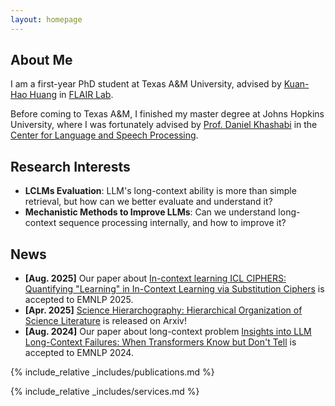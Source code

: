 ```yaml
---
layout: homepage
---
```


## About Me

I am a first-year PhD student at Texas A&M University, advised by [Kuan-Hao Huang](https://khhuang.me/index.html) in [FLAIR Lab](https://khhuang.me/group.html). 

Before coming to Texas A&M, I finished my master degree at Johns Hopkins University, where I was fortunately advised by [Prof. Daniel Khashabi](https://danielkhashabi.com/) in the [Center for Language and Speech Processing](https://www.clsp.jhu.edu/).

## Research Interests

- **LCLMs Evaluation**: LLM's long-context ability is more than simple retrieval, but how can we better evaluate and understand it? 
- **Mechanistic Methods to Improve LLMs**: Can we understand long-context sequence processing internally, and how to improve it?

## News

- **[Aug. 2025]** Our paper about [In-context learning ICL CIPHERS: Quantifying "Learning" in In-Context Learning via Substitution Ciphers](https://arxiv.org/abs/2504.19395) is accepted to EMNLP 2025.
- **[Apr. 2025]** [Science Hierarchography: Hierarchical Organization of Science Literature](https://arxiv.org/abs/2504.13834) is released on Arxiv!
- **[Aug. 2024]** Our paper about long-context problem [Insights into LLM Long-Context Failures: When Transformers Know but Don't Tell](https://aclanthology.org/2024.findings-emnlp.447/) is accepted to EMNLP 2024.

{% include_relative _includes/publications.md %}

{% include_relative _includes/services.md %}
